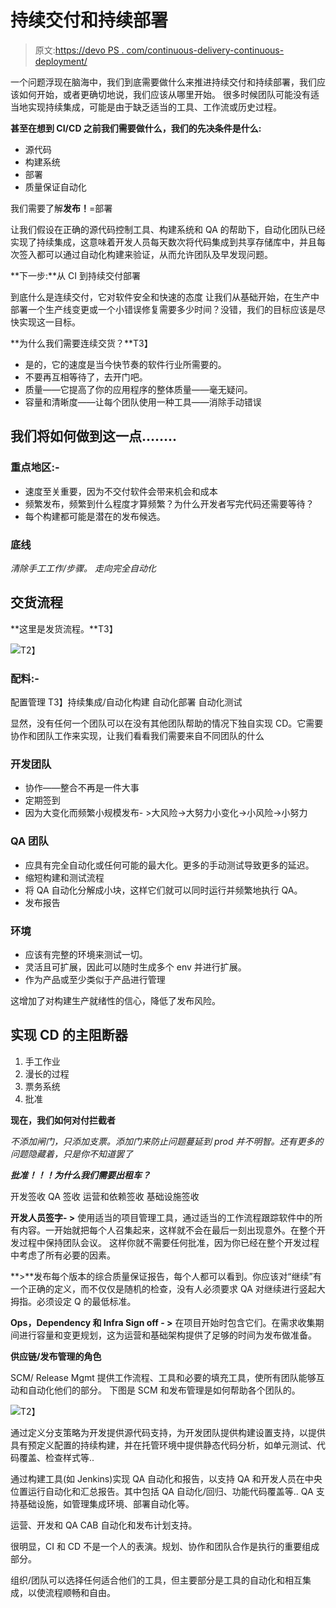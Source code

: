 # 持续交付和持续部署

> 原文:[https://devo PS . com/continuous-delivery-continuous-deployment/](https://devops.com/continuous-delivery-continuous-deployment/)

一个问题浮现在脑海中，我们到底需要做什么来推进持续交付和持续部署，我们应该如何开始，或者更确切地说，我们应该从哪里开始。 很多时候团队可能没有适当地实现持续集成，可能是由于缺乏适当的工具、工作流或历史过程。

**甚至在想到 CI/CD 之前我们需要做什么，我们的先决条件是什么:**

*   源代码
*   构建系统
*   部署
*   质量保证自动化

我们需要了解**发布！**=部署

让我们假设在正确的源代码控制工具、构建系统和 QA 的帮助下，自动化团队已经实现了持续集成，这意味着开发人员每天数次将代码集成到共享存储库中，并且每次签入都可以通过自动化构建来验证，从而允许团队及早发现问题。

**下一步:**从 CI 到持续交付部署

到底什么是连续交付，它对软件安全和快速的态度
让我们从基础开始，在生产中部署一个生产线变更或一个小错误修复需要多少时间？没错，我们的目标应该是尽快实现这一目标。

**为什么我们需要连续交货？**T3】

*   是的，它的速度是当今快节奏的软件行业所需要的。
*   不要再互相等待了，去开门吧。
*   质量——它提高了你的应用程序的整体质量——毫无疑问。
*   容量和清晰度——让每个团队使用一种工具——消除手动错误

## 我们将如何做到这一点……..

### **重点地区:-**

*   速度至关重要，因为不交付软件会带来机会和成本
*   频繁发布，频繁到什么程度才算频繁？为什么开发者写完代码还需要等待？
*   每个构建都可能是潜在的发布候选。

### **底线**

*清除手工工作/步骤。*
*走向完全自动化*

## 交货流程

**这里是发货流程。**T3】

![](../Images/92af65f188f8d65a81f7dd13fc87e98b.png)T2】

### **配料:-**

配置管理
T3】持续集成/自动化构建
自动化部署
自动化测试

显然，没有任何一个团队可以在没有其他团队帮助的情况下独自实现 CD。它需要协作和团队工作来实现，让我们看看我们需要来自不同团队的什么

### **开发团队**

*   协作——整合不再是一件大事
*   定期签到
*   因为大变化而频繁小规模发布- >大风险->大努力小变化->小风险->小努力

### **QA 团队**

*   应具有完全自动化或任何可能的最大化。更多的手动测试导致更多的延迟。
*   缩短构建和测试流程
*   将 QA 自动化分解成小块，这样它们就可以同时运行并频繁地执行 QA。
*   发布报告

### **环境**

*   应该有完整的环境来测试一切。
*   灵活且可扩展，因此可以随时生成多个 env 并进行扩展。
*   作为产品或至少类似于产品进行管理

这增加了对构建生产就绪性的信心，降低了发布风险。

## 实现 CD 的主阻断器

1.  手工作业
2.  漫长的过程
3.  票务系统
4.  批准

**现在，我们如何对付拦截者**

*不添加闸门，只添加支票。添加门来防止问题蔓延到 prod 并不明智。还有更多的问题隐藏着，只是你不知道罢了*

***批准！！！为什么我们需要出租车？***

开发签收
QA 签收
运营和依赖签收
基础设施签收

**开发人员签字- >** 使用适当的项目管理工具，通过适当的工作流程跟踪软件中的所有内容。一开始就把每个人召集起来，这样就不会在最后一刻出现意外。在整个开发过程中保持团队会议。 这样你就不需要任何批准，因为你已经在整个开发过程中考虑了所有必要的因素。

**>**发布每个版本的综合质量保证报告，每个人都可以看到。你应该对“继续”有一个正确的定义，而不仅仅是随机的检查，没有人必须要求 QA 对继续进行竖起大拇指。必须设定 Q 的最低标准。

**Ops，Dependency 和 Infra Sign off - >** 在项目开始时包含它们。在需求收集期间进行容量和变更规划，这为运营和基础架构提供了足够的时间为发布做准备。

**供应链/发布管理的角色**

SCM/ Release Mgmt 提供工作流程、工具和必要的填充工具，使所有团队能够互动和自动化他们的部分。
下图是 SCM 和发布管理是如何帮助各个团队的。

![](../Images/5de4b6ba8ecc048e7b0875665f729510.png)T2】

通过定义分支策略为开发提供源代码支持，为开发团队提供构建设置支持，以提供具有预定义配置的持续构建，并在托管环境中提供静态代码分析，如单元测试、代码覆盖、检查样式等..

通过构建工具(如 Jenkins)实现 QA 自动化和报告，以支持 QA 和开发人员在中央位置运行自动化和汇总报告。其中包括 QA 自动化/回归、功能代码覆盖等..
QA 支持基础设施，如管理集成环境、部署自动化等。

运营、开发和 QA CAB 自动化和发布计划支持。

很明显，CI 和 CD 不是一个人的表演。规划、协作和团队合作是执行的重要组成部分。

组织/团队可以选择任何适合他们的工具，但主要部分是工具的自动化和相互集成，以使流程顺畅和自由。